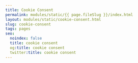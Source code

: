 ```yaml
---
title: Cookie Consent
permalink: modules/static/{{ page.fileSlug }}/index.html
layout: modules/static/cookie-consent.html
slug: cookie-consent
tags: pages
seo:
  noindex: false
  title: cookie consent
  og:title: cookie consent
  twitter:title: cookie consent
---
```



